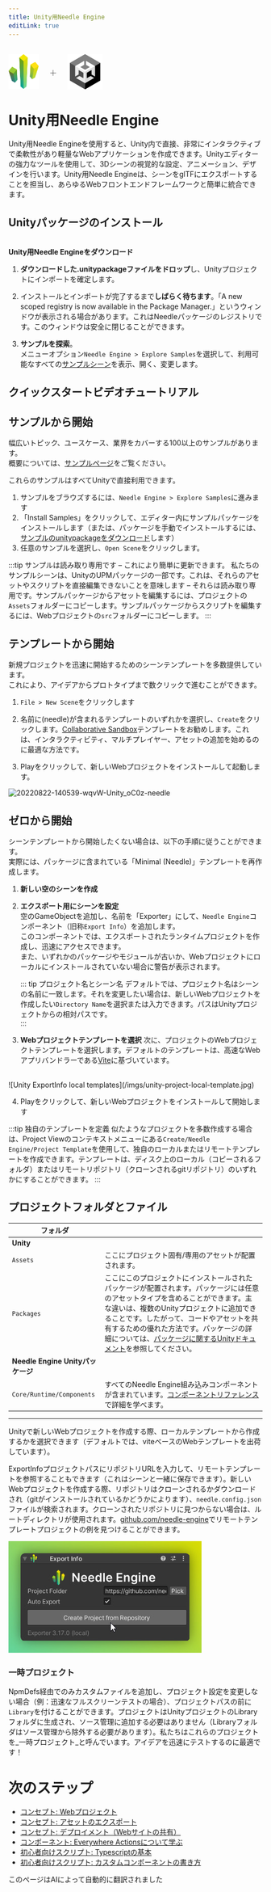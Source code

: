 ```yaml
---
title: Unity用Needle Engine
editLink: true
---
```

<br/>
<div class="centered" style="display: flex;
    align-items: center;
    gap: 20px;
    font-size: 2em;
    font-weight: 100;">
    <img src="/logo.png" style="max-height:70px;" title="Needleのロゴ" alt="Needleのロゴ"/> +
  <img src="/imgs/unity-logo.webp" style="max-height:70px;" />
</div>

# Unity用Needle Engine

Unity用Needle Engineを使用すると、Unity内で直接、非常にインタラクティブで柔軟性があり軽量なWebアプリケーションを作成できます。Unityエディターの強力なツールを使用して、3Dシーンの視覚的な設定、アニメーション、デザインを行います。Unity用Needle Engineは、シーンをglTFにエクスポートすることを担当し、あらゆるWebフロントエンドフレームワークと簡単に統合できます。


## Unityパッケージのインストール


<NoDownloadYet>
  <br/>
  <needle-button 
    event_goal="download_unity" 
    event_position="getting_started" 
    large 
    href="https://engine.needle.tools/downloads/unity?utm_source=needle_docs&utm_content=getting_started"
    same_tab
    next_url="/docs/unity/"
    >
    <strong>Unity用Needle Engineをダウンロード</strong>
  </needle-button> 
</NoDownloadYet>

<!-- [Mirror](https://package-installer.glitch.me/v1/installer/needle/com.needle.engine-exporter?registry=https://packages.needle.tools&scope=com.needle&scope=org.khronos)    -->

1. **ダウンロードした.unitypackageファイルをドロップ**し、Unityプロジェクトにインポートを確定します。

2. インストールとインポートが完了するまで**しばらく待ちます**。「A new scoped registry is now available in the Package Manager.」というウィンドウが表示される場合があります。これはNeedleパッケージのレジストリです。このウィンドウは安全に閉じることができます。  
3. **サンプルを探索**。  
  メニューオプション`Needle Engine > Explore Samples`を選択して、利用可能なすべての[サンプルシーン](https://engine.needle.tools/samples)を表示、開く、変更します。  

## クイックスタートビデオチュートリアル

<video-embed src="https://www.youtube.com/watch?v=3dB-d1Jo_Mk" limit_height />

## サンプルから開始

幅広いトピック、ユースケース、業界をカバーする100以上のサンプルがあります。  
概要については、[サンプルページ](https://engine.needle.tools/samples/)をご覧ください。 

これらのサンプルはすべてUnityで直接利用できます。
1. サンプルをブラウズするには、`Needle Engine > Explore Samples`に進みます
2. 「Install Samples」をクリックして、エディター内にサンプルパッケージをインストールします（または、パッケージを手動でインストールするには、[サンプルのunitypackageをダウンロード](http://engine.needle.tools/downloads/unity/samples)します）
3. 任意のサンプルを選択し、`Open Scene`をクリックします。 

:::tip サンプルは読み取り専用です – これにより簡単に更新できます。
私たちのサンプルシーンは、UnityのUPMパッケージの一部です。これは、それらのアセットやスクリプトを直接編集できないことを意味します – それらは読み取り専用です。サンプルパッケージからアセットを編集するには、プロジェクトの`Assets`フォルダーにコピーします。サンプルパッケージからスクリプトを編集するには、Webプロジェクトの`src`フォルダーにコピーします。
::: 

## テンプレートから開始

新規プロジェクトを迅速に開始するためのシーンテンプレートを多数提供しています。  
これにより、アイデアからプロトタイプまで数クリックで進むことができます。  

1. `File > New Scene`をクリックします

2. 名前に(needle)が含まれるテンプレートのいずれかを選択し、`Create`をクリックします。[Collaborative Sandbox](https://engine.needle.tools/samples/collaborative-sandbox)テンプレートをお勧めします。これは、インタラクティビティ、マルチプレイヤー、アセットの追加を始めるのに最適な方法です。  
3. Playをクリックして、新しいWebプロジェクトをインストールして起動します。

![20220822-140539-wqvW-Unity_oC0z-needle](https://user-images.githubusercontent.com/2693840/185917275-a147cd90-d515-4086-950d-78358185b1ef.png)


## ゼロから開始

シーンテンプレートから開始したくない場合は、以下の手順に従うことができます。  
実際には、パッケージに含まれている「Minimal (Needle)」テンプレートを再作成します。  

1. **新しい空のシーンを作成**  

2. **エクスポート用にシーンを設定**   
  空のGameObjectを追加し、名前を「Exporter」にして、`Needle Engine`コンポーネント（旧称`Export Info`）を追加します。  
  このコンポーネントでは、エクスポートされたランタイムプロジェクトを作成し、迅速にアクセスできます。  
  また、いずれかのパッケージやモジュールが古いか、Webプロジェクトにローカルにインストールされていない場合に警告が表示されます。  

    ::: tip プロジェクト名とシーン名
    デフォルトでは、プロジェクト名はシーンの名前に一致します。それを変更したい場合は、新しいWebプロジェクトを作成したい``Directory Name``を選択または入力できます。パスはUnityプロジェクトからの相対パスです。  
    :::
 
3. **Webプロジェクトテンプレートを選択**
  次に、プロジェクトのWebプロジェクトテンプレートを選択します。デフォルトのテンプレートは、高速なWebアプリバンドラーである[Vite](https://vitejs.dev/)に基づいています。  
  <br/>
    ![Unity ExportInfo local templates](/imgs/unity-project-local-template.jpg)


4. Playをクリックして、新しいWebプロジェクトをインストールして開始します


:::tip 独自のテンプレートを定義
似たようなプロジェクトを多数作成する場合は、Project Viewのコンテキストメニューにある`Create/Needle Engine/Project Template`を使用して、独自のローカルまたはリモートテンプレートを作成できます。テンプレートは、ディスク上のローカル（コピーされるフォルダ）またはリモートリポジトリ（クローンされるgitリポジトリ）のいずれかにすることができます。
:::

## プロジェクトフォルダとファイル


| フォルダ | |
| --- | --- |
| **Unity** | |
| `Assets` | ここにプロジェクト固有/専用のアセットが配置されます。 |
| `Packages` | ここにこのプロジェクトにインストールされたパッケージが配置されます。パッケージには任意のアセットタイプを含めることができます。主な違いは、複数のUnityプロジェクトに追加できることです。したがって、コードやアセットを共有するための優れた方法です。パッケージの詳細については、[パッケージに関するUnityドキュメント](https://docs.unity3d.com/Manual/PackagesList.html)を参照してください。
| **Needle Engine Unityパッケージ** | |
| ``Core/Runtime/Components`` | すべてのNeedle Engine組み込みコンポーネントが含まれています。[コンポーネントリファレンス](./../component-reference.md)で詳細を学べます。 |

-----

Unityで新しいWebプロジェクトを作成する際、ローカルテンプレートから作成するかを選択できます（デフォルトでは、viteベースのWebテンプレートを出荷しています）。

ExportInfoプロジェクトパスにリポジトリURLを入力して、リモートテンプレートを参照することもできます（これはシーンと一緒に保存できます）。新しいWebプロジェクトを作成する際、リポジトリはクローンされるかダウンロードされ（gitがインストールされているかどうかによります）、`needle.config.json`ファイルが検索されます。クローンされたリポジトリに見つからない場合は、ルートディレクトリが使用されます。[github.com/needle-engine](https://github.com/needle-engine)でリモートテンプレートプロジェクトの例を見つけることができます。

![Unity ExportInfo local templates](/imgs/unity-project-remote-template.jpg)

### 一時プロジェクト

NpmDefs経由でのみカスタムファイルを追加し、プロジェクト設定を変更しない場合（例：迅速なフルスクリーンテストの場合）、プロジェクトパスの前に`Library`を付けることができます。プロジェクトはUnityプロジェクトのLibraryフォルダに生成され、ソース管理に追加する必要はありません（Libraryフォルダはソース管理から除外する必要があります）。私たちはこれらのプロジェクトを_一時プロジェクト_と呼んでいます。アイデアを迅速にテストするのに最適です！


# 次のステップ

- [コンセプト: Webプロジェクト](../project-structure.md)
- [コンセプト: アセットのエクスポート](../export.md)
- [コンセプト: デプロイメント（Webサイトの共有）](../deployment.md)
- [コンポーネント: Everywhere Actionsについて学ぶ](../everywhere-actions.md)
- [初心者向けスクリプト: Typescriptの基本](../getting-started/typescript-essentials.md)
- [初心者向けスクリプト: カスタムコンポーネントの書き方](../scripting.md)


このページはAIによって自動的に翻訳されました